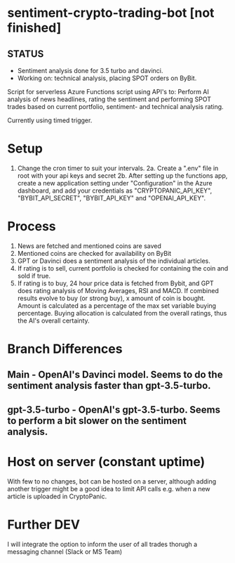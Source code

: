 # sentiment-crypto-trading-bot [not finished]

## STATUS
- Sentiment analysis done for 3.5 turbo and davinci.
- Working on: technical analysis, placing SPOT orders on ByBit. 


Script for serverless Azure Functions script using API's to: Perform AI analysis of news headlines, rating the sentiment and performing SPOT trades based on current portfolio, sentiment- and technical analysis rating.

Currently using timed trigger.

# Setup
1. Change the cron timer to suit your intervals. 
2a. Create a ".env" file in root with your api keys and secret
2b. After setting up the functions app, create a new application setting under "Configuration" in the Azure dashboard, and add your credentials as
"CRYPTOPANIC_API_KEY", "BYBIT_API_SECRET", "BYBIT_API_KEY" and "OPENAI_API_KEY".

# Process
1. News are fetched and mentioned coins are saved
2. Mentioned coins are checked for availability on ByBit
3. GPT or Davinci does a sentiment analysis of the individual articles.
4. If rating is to sell, current portfolio is checked for containing the coin and sold if true.
5. If rating is to buy, 24 hour price data is fetched from Bybit, and GPT does rating analysis of Moving Averages, RSI and MACD. If combined results evolve to buy (or strong buy), x amount of coin is bought. Amount is calculated as a percentage of the max set variable buying percentage. Buying allocation is calculated from the overall ratings, thus the AI's overall certainty. 

# Branch Differences

## Main - OpenAI's Davinci model. Seems to do the sentiment analysis faster than gpt-3.5-turbo.
## gpt-3.5-turbo - OpenAI's  gpt-3.5-turbo. Seems to perform a bit slower on the sentiment analysis.


# Host on server (constant uptime)
With few to no changes, bot can be hosted on a server, although adding another trigger might be a good idea to limit API calls e.g. when a new article is uploaded in CryptoPanic.

# Further DEV
I will integrate the option to inform the user of all trades thorugh a messaging channel (Slack or MS Team)
